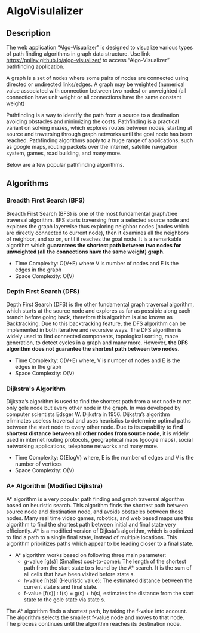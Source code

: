 # AlgoVisulalizer

## Description

The web application “Algo-Visualizer” is designed to visualize various types of path finding algorithms in graph data structure. Use link https://pnilay.github.io/algo-visualizer/ to access “Algo-Visualizer” pathfinding application.

A graph is a set of nodes where some pairs of nodes are connected using directed or undirected links/edges. A graph may be weighted (numerical value associated with connection between two nodes) or unweighted (all connection have unit weight or all connections have the same constant weight)

Pathfinding is a way to identify the path from a source to a destination avoiding obstacles and minimizing the costs. Pathfinding is a practical variant on solving mazes, which explores routes between nodes, starting at source and traversing through graph networks until the goal node has been reached. Pathfinding algorithms apply to a huge range of applications, such as google maps, routing packets over the internet, satellite navigation system, games, road building, and many more.

Below are a few popular pathfinding algorithms.

## Algorithms

### Breadth First Search (BFS)

Breadth First Search (BFS) is one of the most fundamental graph/tree traversal algorithm. BFS starts traversing from a selected source node and explores the graph layerwise thus exploring neighbor nodes (nodes which are directly connected to current node), then it examines all the neighbors of neighbor, and so on, until it reaches the goal node. It is a remarkable algorithm which **guarantees the shortest path between two nodes for unweighted (all the connections have the same weight) graph**. 

 - Time Complexity: O(V+E) where V is number of nodes and E is the edges in the graph
 - Space Complexity:  O(V) 

### Depth First Search (DFS)

Depth First Search (DFS) is the other fundamental graph traversal algorithm, which starts at the source node and explores as far as possible along each branch before going back, therefore this algorithm is also known as Backtracking. Due to this backtracking feature, the DFS algorithm can be implemented in both iterative and recursive ways. The DFS algorithm is widely used to find connected components, topological sorting, maze generation, to detect cycles in a graph and many more. However, **the DFS algorithm does not guarantee the shortest path between two nodes**.

 - Time Complexity: O(V+E) where, V is number of nodes and E is the edges in the graph
 - Space Complexity:  O(V) 
 
 ### Dijkstra's Algorithm
 
Dijkstra’s algorithm is used to find the shortest path from a root node to not only gole node but every other node in the graph. In was developed by computer scientists Edsger W. Dijkstra in 1956. Dijkstra’s algorithm eliminates useless traversal and uses heuristics to determine optimal paths between the start node to every other node. Due to its capability to **find shortest distance between all other nodes from source node**, it is widely used in internet routing protocols, geographical maps (google maps), social networking applications, telephone networks and many more. 

 - Time Complexity: O(ElogV) where, E is the number of edges and V is the number of vertices
 - Space Complexity: O(V)
 
### A* Algorithm (Modified Dijkstra)

A* algorithm is a very popular path finding and graph traversal algorithm based on heuristic search. This algorithm finds the shortest path between source node and destination node, and avoids obstacles between those nodes. Many real time video games, robotics, and web based maps use this algorithm to find the shortest path between initial and final state very efficiently. A* is a modified version of Dijksta’s algorithm, which is optimized to find a path to a single final state, instead of multiple locations. This algorithm prioritizes paths which appear to be leading closer to a final state.

  - A* algorithm works based on following three main parameter:
      - g-value [g(s)] (Smallest cost-to-come): The length of the shortest path from the start state to s found by the A* search. It is the sum of all cells that have been visited before state s.
      - h-value [h(s)] (Heuristic value): The estimated distance between the current state s and final state.
      - f-value [f(s)] : f(s) = g(s) + h(s), estimates the distance from the start state to the gole state via state s.
    
The A* algorithm finds a shortest path, by taking the f-value into account. The algorithm selects the smallest f-value node and moves to that node. The process continues until the algorithm reaches its destination node.

